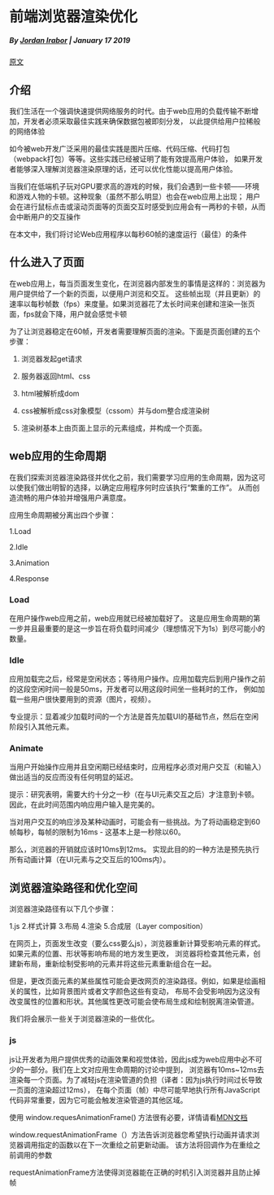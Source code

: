 # 前端浏览器渲染优化

##### By [Jordan Irabor](https://scotch.io/@JordanIrabor) | January 17 2019

[原文](https://scotch.io/tutorials/browser-rendering-optimizations-for-frontend-development)

## 介绍

我们生活在一个强调快速提供网络服务的时代。由于web应用的负载传输不断增加，开发者必须采取最佳实践来确保数据包被即刻分发，
以此提供给用户拉稀般的网络体验

如今被web开发广泛采用的最佳实践是图片压缩、代码压缩、代码打包（webpack打包）等等。这些实践已经被证明了能有效提高用户体验，
如果开发者能够深入理解浏览器渲染原理的话，还可以优化性能以提高用户体验。

当我们在低端机子玩对GPU要求高的游戏的时候，我们会遇到一些卡顿——环境和游戏人物的卡顿。这种现象（虽然不那么明显）也会在web应用上出现；
用户会在进行鼠标点击或滚动页面等的页面交互时感受到应用会有一两秒的卡顿，从而会中断用户的交互操作

在本文中，我们将讨论Web应用程序以每秒60帧的速度运行（最佳）的条件

## 什么进入了页面

在web应用上，每当页面发生变化，在浏览器内部发生的事情是这样的：浏览器为用户提供给了一个新的页面，以便用户浏览和交互。
这些帧出现（并且更新）的速率以每秒帧数（fps）来度量。如果浏览器花了太长时间来创建和渲染一张页面，fps就会下降，用户就会感觉卡顿

为了让浏览器稳定在60帧，开发者需要理解页面的渲染。下面是页面创建的五个步骤：

1. 浏览器发起get请求

2. 服务器返回html、css

3. html被解析成dom

4. css被解析成css对象模型（cssom）并与dom整合成渲染树

5. 渲染树基本上由页面上显示的元素组成，并构成一个页面。


## web应用的生命周期

在我们探索浏览器渲染路径并优化之前，我们需要学习应用的生命周期，因为这可以使我们做出明智的选择，以确定应用程序何时应该执行“繁重的工作”。
从而创造流畅的用户体验并增强用户满意度。

应用生命周期被分离出四个步骤：

1.Load

2.Idle

3.Animation

4.Response

### Load

在用户操作web应用之前，web应用就已经被加载好了。
这是应用生命周期的第一步并且最重要的是这一步旨在将负载时间减少（理想情况下为1s）到尽可能小的数量。

### Idle

应用加载完之后，经常是空闲状态；等待用户操作。应用加载完后到用户操作之前的这段空闲时间一般是50ms，开发者可以用这段时间坐一些耗时的工作，
例如加载一些用户很快要用到的资源（图片，视频）。

专业提示：显着减少加载时间的一个方法是首先加载UI的基础节点，然后在空闲阶段引入其他元素。

### Animate

当用户开始操作应用并且空闲期已经结束时，应用程序必须对用户交互（和输入）做出适当的反应而没有任何明显的延迟。

提示：研究表明，需要大约十分之一秒（在与UI元素交互之后）才注意到卡顿。 因此，在此时间范围内响应用户输入是完美的。

当对用户交互的响应涉及某种动画时，可能会有一些挑战。为了将动画稳定到60帧每秒，每帧的限制为16ms  - 这基本上是一秒除以60。

那么，浏览器的开销就应该时10ms到12ms。 实现此目的的一种方法是预先执行所有动画计算（在UI元素与之交互后的100ms内）。

## 浏览器渲染路径和优化空间

浏览器渲染路径有以下几个步骤：

1.js
2.样式计算
3.布局
4.渲染
5.合成层（Layer composition）

在网页上，页面发生改变（要么css要么js），浏览器重新计算受影响元素的样式。如果元素的位置、形状等影响布局的地方发生更改，
浏览器将检查其他元素，创建新布局，重新绘制受影响的元素并将这些元素重新组合在一起。

但是，更改页面元素的某些属性可能会更改网页的渲染路径。例如，如果是绘画相关的属性，比如背景图片或者文字颜色这些有变动，
布局不会受影响因为这没有改变属性的位置和形状。其他属性更改可能会使布局生成和绘制脱离渲染管道。

我们将会展示一些关于浏览器渲染的一些优化。

### js

js让开发者为用户提供优秀的动画效果和视觉体验，因此js成为web应用中必不可少的一部分。我们在上文对应用生命周期的讨论中提到，
浏览器有10ms~12ms去渲染每一个页面。为了减轻js在渲染管道的负担（译者：因为js执行时间过长导致一页面的渲染超过12ms），
在每个页面（帧）中尽可能早地执行所有JavaScript代码非常重要，因为它可能会触发渲染管道的其他区域。

使用 window.requesAnimationFrame() 方法很有必要，详情请看[MDN文档](https://developer.mozilla.org/en-US/docs/Web/API/window/requestAnimationFrame)

window.requestAnimationFrame（）方法告诉浏览器您希望执行动画并请求浏览器调用指定的函数以在下一次重绘之前更新动画。
该方法将回调作为在重绘之前调用的参数

requestAnimationFrame方法使得浏览器能在正确的时机引入浏览器并且防止掉帧
